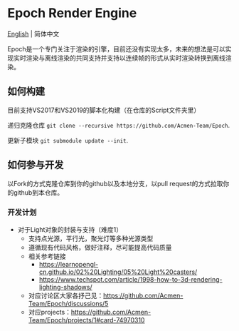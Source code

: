 # Epoch Render Engine

 [English](./README.md) | 简体中文

Epoch是一个专门关注于渲染的引擎，目前还没有实现太多，未来的想法是可以实现实时渲染与离线渲染的共同支持并支持以连续帧的形式从实时渲染转换到离线渲染。

## 如何构建

目前支持VS2017和VS2019的脚本化构建（在仓库的Script文件夹里）

递归克隆仓库 `git clone --recursive https://github.com/Acmen-Team/Epoch`.

更新子模块 `git submodule update --init`.

## 如何参与开发
以Fork的方式克隆仓库到你的github以及本地分支，以pull request的方式拉取你的github到本仓库。

### 开发计划
- 对于Light对象的封装与支持（难度1）
    + 支持点光源，平行光，聚光灯等多种光源类型
    + 遵循现有代码风格，做好注释，尽可能提高代码质量
    + 相关参考链接
        - https://learnopengl-cn.github.io/02%20Lighting/05%20Light%20casters/
        - https://www.techspot.com/article/1998-how-to-3d-rendering-lighting-shadows/
    + 对应讨论区大家各抒己见：https://github.com/Acmen-Team/Epoch/discussions/5
    + 对应projects：https://github.com/Acmen-Team/Epoch/projects/1#card-74970310


